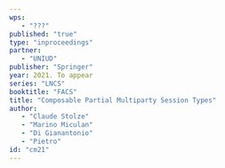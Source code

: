 ```yaml
---
wps: 
   - "???"
published: "true"
type: "inproceedings"
partner: 
   - "UNIUD"
publisher: "Springer"
year: 2021. To appear
series: "LNCS"
booktitle: "FACS"
title: "Composable Partial Multiparty Session Types"
author: 
   - "Claude Stolze"
   - "Marino Miculan"
   - "Di Gianantonio"
   - "Pietro"
id: "cm21"
---
```

